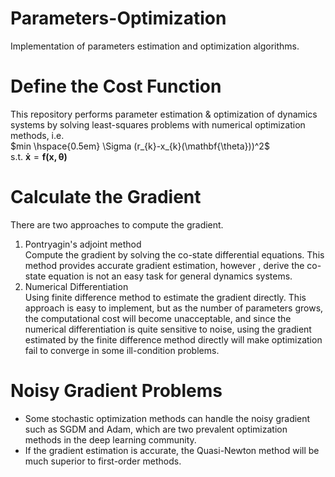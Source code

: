 # Parameters-Optimization
Implementation of parameters estimation and optimization algorithms.
# Define the Cost Function
This repository performs parameter estimation & optimization of dynamics systems by solving least-squares problems with numerical optimization methods, i.e.\
$min \hspace{0.5em} \Sigma (r_{k}-x_{k}(\mathbf{\theta}))^2$\
s.t.
$\mathbf{\dot{x}}=\mathbf{f(\mathbf{x},\mathbf{\theta} )}$
# Calculate the Gradient
There are two approaches to compute the gradient.
1. Pontryagin's adjoint method\
   Compute the gradient by solving the co-state differential equations. This method provides accurate gradient estimation, however
   , derive the co-state equation is not an easy task for general dynamics systems.
2. Numerical Differentiation\
   Using finite difference method to estimate the gradient directly. This approach is easy to implement, but as the number of parameters grows,
   the computational cost will become unacceptable, and since the numerical differentiation is quite sensitive to noise, using the gradient
   estimated by the finite     difference method directly will make optimization fail to converge in some ill-condition problems.
# Noisy Gradient Problems
* Some stochastic optimization methods can handle the noisy gradient such as SGDM and Adam, which are two prevalent optimization methods
in the deep learning community.
* If the gradient estimation is accurate, the Quasi-Newton method will be much superior to first-order methods.
